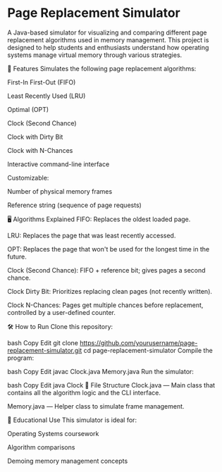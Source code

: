 # Page Replacement Simulator
A Java-based simulator for visualizing and comparing different page replacement algorithms used in memory management. This project is designed to help students and enthusiasts understand how operating systems manage virtual memory through various strategies.

🚀 Features
Simulates the following page replacement algorithms:

First-In First-Out (FIFO)

Least Recently Used (LRU)

Optimal (OPT)

Clock (Second Chance)

Clock with Dirty Bit

Clock with N-Chances

Interactive command-line interface

Customizable:

Number of physical memory frames

Reference string (sequence of page requests)

🖥️ Algorithms Explained
FIFO: Replaces the oldest loaded page.

LRU: Replaces the page that was least recently accessed.

OPT: Replaces the page that won't be used for the longest time in the future.

Clock (Second Chance): FIFO + reference bit; gives pages a second chance.

Clock Dirty Bit: Prioritizes replacing clean pages (not recently written).

Clock N-Chances: Pages get multiple chances before replacement, controlled by a user-defined counter.

🛠️ How to Run
Clone this repository:

bash
Copy
Edit
git clone https://github.com/yourusername/page-replacement-simulator.git
cd page-replacement-simulator
Compile the program:

bash
Copy
Edit
javac Clock.java Memory.java
Run the simulator:

bash
Copy
Edit
java Clock
📂 File Structure
Clock.java — Main class that contains all the algorithm logic and the CLI interface.

Memory.java — Helper class to simulate frame management.

🧠 Educational Use
This simulator is ideal for:

Operating Systems coursework

Algorithm comparisons

Demoing memory management concepts
